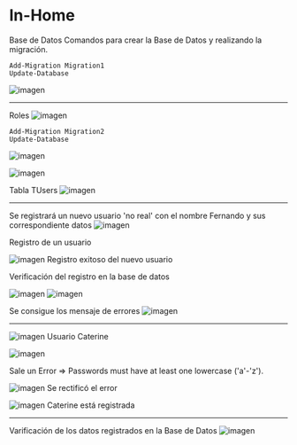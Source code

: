 # In-Home
Base de Datos 
Comandos para crear la Base de Datos y realizando la migración.

    Add-Migration Migration1
    Update-Database
![imagen](https://user-images.githubusercontent.com/49075053/96646174-5c4e8480-12f1-11eb-89e5-5182d28f8f9b.png)
__________________________________________________________________________________________________________________________________________________________________________
Roles
![imagen](https://user-images.githubusercontent.com/49075053/96648706-5f4b7400-12f5-11eb-98d8-6b2f6add30e1.png)

    Add-Migration Migration2
    Update-Database


![imagen](https://user-images.githubusercontent.com/49075053/96912501-1831c000-1468-11eb-95fa-83c29e501ae1.png)

![imagen](https://user-images.githubusercontent.com/49075053/96912942-a60dab00-1468-11eb-9184-8c8534a44a38.png)

Tabla TUsers
![imagen](https://user-images.githubusercontent.com/49075053/96913218-f97ff900-1468-11eb-983b-37ddd827701e.png)

_______________________________________________________________________________________________________________________________________________________________________________
Se registrará un nuevo usuario 'no real'  con el nombre Fernando y sus correspondiente datos
![imagen](https://user-images.githubusercontent.com/49075053/96916020-96906100-146c-11eb-9ee3-b4fc9971cd5e.png)


Registro de un usuario

![imagen](https://user-images.githubusercontent.com/49075053/96916068-a9a33100-146c-11eb-8d34-2c243bd848b6.png)
Registro exitoso del nuevo usuario

Verificación del registro en la base de datos

![imagen](https://user-images.githubusercontent.com/49075053/96916550-4d8cdc80-146d-11eb-9be4-e75627536a1a.png)
![imagen](https://user-images.githubusercontent.com/49075053/96916592-60071600-146d-11eb-9714-757f08cc7dfc.png)

Se consigue los mensaje de errores
![imagen](https://user-images.githubusercontent.com/49075053/96918835-88dcda80-1470-11eb-803f-62de41bf8224.png)

----------------------------------------------------------------------------------------------------------------------------------------------------------------------
![imagen](https://user-images.githubusercontent.com/49075053/96920984-8760e180-1473-11eb-9489-4ebdd8ca307b.png)
Usuario Caterine

![imagen](https://user-images.githubusercontent.com/49075053/96921449-284f9c80-1474-11eb-8662-f4655b6e8eaf.png)

Sale un Error => Passwords must have at least one lowercase ('a'-'z'). 

![imagen](https://user-images.githubusercontent.com/49075053/96921520-44533e00-1474-11eb-8722-976ce5147f8a.png)
Se rectificó el error

![imagen](https://user-images.githubusercontent.com/49075053/96921569-57660e00-1474-11eb-8031-382c08eccf3f.png)
Caterine está registrada

_______________________________________________________
Varificación de los datos registrados en la Base de Datos
![imagen](https://user-images.githubusercontent.com/49075053/96921810-a1e78a80-1474-11eb-8716-c7e1a9841b00.png)


